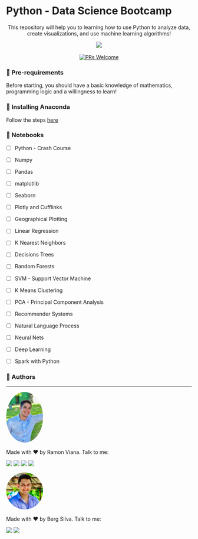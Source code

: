 # Python - Data Science Bootcamp

<p align="center">This repository will help you to learning how to use Python to analyze data, create visualizations, and use machine learning algorithms!</p>

<div align="center">
  <img height="400em" src="https://media.giphy.com/media/7c8QeB0VMddFOuu4iR/giphy.gif">
</div>


<p align="center"> 
  <a href="http://makeapullrequest.com">
    <img src="https://img.shields.io/badge/progress-10%25-brightgreen.svg" alt="PRs Welcome">
  </a>
  
### 📢 Pre-requirements
Before starting, you should have a basic knowledge of mathematics, programming logic and a willingness to learn!
  
### 🎲 Installing Anaconda
Follow the steps [here](https://www.google.com/url?sa=t&rct=j&q=&esrc=s&source=web&cd=&ved=2ahUKEwi2j4jL6OL2AhXSD7kGHRZUDVUQFnoECA4QAQ&url=https%3A%2F%2Fdocs.anaconda.com%2Fanaconda%2Finstall%2Findex.html&usg=AOvVaw24D32JKJYK504YtyRlWs5G)
  
### 📖 Notebooks

- [ ] Python - Crash Course
- [ ] Numpy
- [ ] Pandas 
- [ ] matplotlib
- [ ] Seaborn
- [ ] Plotly and Cufflinks
- [ ] Geographical Plotting
- [ ] Linear Regression
- [ ] K Nearest Neighbors
- [ ] Decisions Trees
- [ ] Random Forests
- [ ] SVM - Support Vector Machine
- [ ] K Means Clustering
- [ ] PCA - Principal Component Analysis
- [ ] Recommender Systems
- [ ] Natural Language Process
- [ ] Neural Nets
- [ ] Deep Learning
- [ ] Spark with Python
  

### 👥 Authors
---
<img style="border-radius: 50%;" src="232afa7a-b236-425d-88a1-af394782afbd.png" width="100px;" alt=""/>

Made with ❤️ by Ramon Viana. Talk to me: 

  <a href = "mailto:ramon.viana.97@hotmail.com"><img src="https://img.shields.io/badge/-Gmail-%23333?style=for-the-badge&logo=gmail&logoColor=white" target="_blank"></a>
  <a href="https://www.linkedin.com/in/ramon-viana-527024158" target="_blank"><img src="https://img.shields.io/badge/-LinkedIn-%230077B5?style=for-the-badge&logo=linkedin&logoColor=white" target="_blank"></a> 
 <a href="https://discord.gg/sAk32qpM" target="_blank"><img src="https://img.shields.io/badge/Discord-7289DA?style=for-the-badge&logo=discord&logoColor=white" target="_blank"></a>
 <a href="https://twitter.com/ramonviana97" target="_blank"><img src="https://img.shields.io/twitter/url?color=red&label=twitter&style=for-the-badge&url=https%3A%2F%2Ftwitter.com%2Framonviana97" target="_blank"></a>


<img style="border-radius: 50%;" src="1620246140796.jpg" width="100px;" alt=""/>

Made with ❤️ by Berg Silva. Talk to me: 

  <a href = "mailto:lasilva.ufc@gmail.com"><img src="https://img.shields.io/badge/-Gmail-%23333?style=for-the-badge&logo=gmail&logoColor=white" target="_blank"></a>
  <a href="https://www.linkedin.com/in/lindembergson-silva-512645164/" target="_blank"><img src="https://img.shields.io/badge/-LinkedIn-%230077B5?style=for-the-badge&logo=linkedin&logoColor=white" target="_blank"></a> 
 
